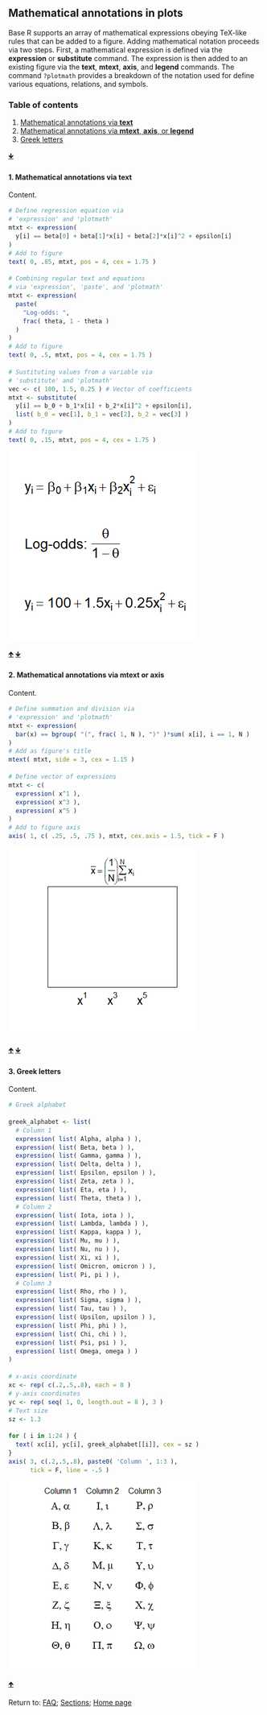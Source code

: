 ## Mathematical annotations in plots

Base R supports an array of mathematical expressions obeying TeX-like rules that can be added to a figure. Adding mathematical notation proceeds via two steps. First, a mathematical expression is defined via the **expression** or **substitute** command. The expression is then added to an existing figure via the **text**, **mtext**, **axis**, and **legend** commands. The command ```?plotmath``` provides a breakdown of the notation used for define various equations, relations, and symbols.

<a name="TOC"></a>
### Table of contents
1. <a href="#S01">Mathematical annotations via **text**</a>
2. <a href="#S02">Mathematical annotations via **mtext**, **axis**, or **legend**</a>
3. <a href="#S03">Greek letters</a>

<a href="#END">&#129147;</a>

<a name="S01"></a>
#### 1. Mathematical annotations via **text**

Content.

```R
# Define regression equation via 
# 'expression' and 'plotmath'
mtxt <- expression(
  y[i] == beta[0] + beta[1]*x[i] + beta[2]*x[i]^2 + epsilon[i]
)
# Add to figure
text( 0, .85, mtxt, pos = 4, cex = 1.75 )

# Combining regular text and equations
# via 'expression', 'paste', and 'plotmath'
mtxt <- expression(
  paste(
    "Log-odds: ",
    frac( theta, 1 - theta )
  )
)
# Add to figure
text( 0, .5, mtxt, pos = 4, cex = 1.75 )

# Sustituting values from a variable via 
# 'substitute' and 'plotmath'
vec <- c( 100, 1.5, 0.25 ) # Vector of coefficients
mtxt <- substitute(
  y[i] == b_0 + b_1*x[i] + b_2*x[i]^2 + epsilon[i],
  list( b_0 = vec[1], b_1 = vec[2], b_2 = vec[3] )
)
# Add to figure
text( 0, .15, mtxt, pos = 4, cex = 1.75 )
```

![Math in a figure](I0011_math_and_plots.png)

<a href="#TOC">&#129145;</a> <a href="#END">&#129147;</a>

<a name="S02"></a>
#### 2. Mathematical annotations via **mtext** or **axis**

Content.

```R
# Define summation and division via 
# 'expression' and 'plotmath'
mtxt <- expression(
  bar(x) == bgroup( "(", frac( 1, N ), ")" )*sum( x[i], i == 1, N )
)
# Add as figure's title
mtext( mtxt, side = 3, cex = 1.15 )

# Define vector of expressions
mtxt <- c(
  expression( x^1 ),
  expression( x^3 ),
  expression( x^5 )
)
# Add to figure axis
axis( 1, c( .25, .5, .75 ), mtxt, cex.axis = 1.5, tick = F )
```

![Math in the axes](I0012_math_and_plots_axes.png)

<a href="#TOC">&#129145;</a> <a href="#END">&#129147;</a>

<a name="S03"></a>
#### 3. Greek letters

Content.

```R
# Greek alphabet

greek_alphabet <- list(
  # Column 1
  expression( list( Alpha, alpha ) ),
  expression( list( Beta, beta ) ),
  expression( list( Gamma, gamma ) ),
  expression( list( Delta, delta ) ),
  expression( list( Epsilon, epsilon ) ),
  expression( list( Zeta, zeta ) ),
  expression( list( Eta, eta ) ),
  expression( list( Theta, theta ) ),
  # Column 2
  expression( list( Iota, iota ) ),
  expression( list( Lambda, lambda ) ),
  expression( list( Kappa, kappa ) ),
  expression( list( Mu, mu ) ),
  expression( list( Nu, nu ) ),
  expression( list( Xi, xi ) ),
  expression( list( Omicron, omicron ) ),
  expression( list( Pi, pi ) ),
  # Column 3
  expression( list( Rho, rho ) ),
  expression( list( Sigma, sigma ) ),
  expression( list( Tau, tau ) ),
  expression( list( Upsilon, upsilon ) ),
  expression( list( Phi, phi ) ),
  expression( list( Chi, chi ) ),
  expression( list( Psi, psi ) ),
  expression( list( Omega, omega ) )
)

# x-axis coordinate
xc <- rep( c(.2,.5,.8), each = 8 )
# y-axis coordinates
yc <- rep( seq( 1, 0, length.out = 8 ), 3 )
# Text size
sz <- 1.3

for ( i in 1:24 ) {
  text( xc[i], yc[i], greek_alphabet[[i]], cex = sz )
}
axis( 3, c(.2,.5,.8), paste0( 'Column ', 1:3 ), 
      tick = F, line = -.5 )
```

![Greek alphabet](I0013_greek_letters.png)

<a href="#TOC">&#129145;</a>

<a name="END"></a>
Return to:
[FAQ](C06_P000_FAQ.md);
[Sections](C00_P002_Chapters.md);
[Home page](https://rettopnivek.github.io/R_training/)

